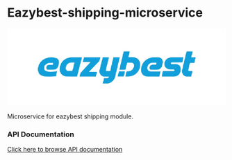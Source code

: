 # Eazybest-shipping-microservice

![ScreenShot](/banner.jpg)

Microservice for eazybest shipping module.

### API Documentation
[Click here to browse API documentation](https://documenter.getpostman.com/view/5909130/UVR7MUiZ)